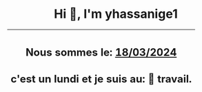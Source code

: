 <h1 align='center'>Hi 👋, I'm yhassanige1</h1>
<div align='center'>

|<h2 align='center'>Nous sommes le: <u>18/03/2024</u></h2><h2 align='center'>c'est un lundi et je suis au: 🏢 travail.</h2>|
|---
</div>
